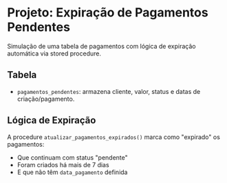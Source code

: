 # Projeto: Expiração de Pagamentos Pendentes

Simulação de uma tabela de pagamentos com lógica de expiração automática via stored procedure.

## Tabela

- `pagamentos_pendentes`: armazena cliente, valor, status e datas de criação/pagamento.

## Lógica de Expiração

A procedure `atualizar_pagamentos_expirados()` marca como "expirado" os pagamentos:

- Que continuam com status "pendente"
- Foram criados há mais de 7 dias
- E que não têm `data_pagamento` definida
